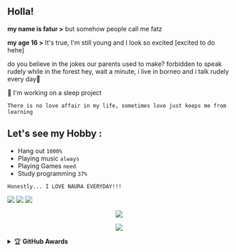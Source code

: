 ## Holla!

**my name is fatur >** but somehow people call me fatz

**my age 16 >**
It's true, I'm still young and I look so excited
[excited to do hehe]

do you believe in the jokes our parents used to make? forbidden to speak rudely while in the forest
hey, 
wait a minute, i live in borneo and i talk rudely every day🧟

🔭 I'm working on a sleep project

```There is no love affair in my life, sometimes love just keeps me from learning```

## Let's see my Hobby :
- Hang out  ```1000%```
- Playing music  ```always```
- Playing Games  ```need```
- Study programming  ```37%```

```Honestly... I LOVE NAURA EVERYDAY!!!```
 
</p>
<img src="https://user-images.githubusercontent.com/73097560/115834477-dbab4500-a447-11eb-908a-139a6edaec5c.gif">
     <a href="https://instagram.com/fturhmannn" target="blank"><img src="https://img.icons8.com/nolan/55/instagram-new.png" /></a>
<img src="https://user-images.githubusercontent.com/73097560/115834477-dbab4500-a447-11eb-908a-139a6edaec5c.gif">


<p align="center">
<a href="https://github.com/fatur285">
<img src="https://github-readme-stats.vercel.app/api?username=fatur285&show_icons=true&theme=tokyonight">
</a>
</p>

<p align="center">
<a href="https://github.com/fatur285">
<img src="https://github-readme-stats.vercel.app/api/top-langs/?username=fatur285&theme=radical&layout=compact">
</a>
</p>

<details>
    <summary>&#127942 <b>GitHub Awards</b></summary><br/>

![Github Trophy](https://github-profile-trophy.vercel.app/?username=fatur285)

</details>
